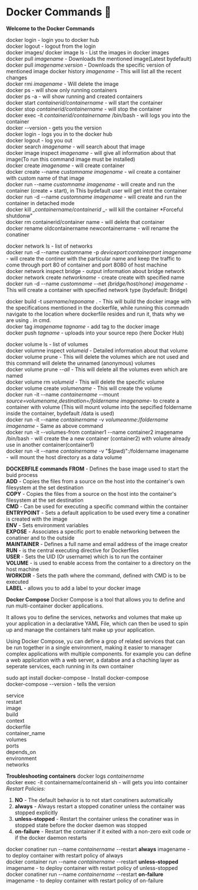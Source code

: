 # Docker Commands 🐋
**Welcome to the Docker Commands**  


docker login - login you to docker hub  
docker logout - logout from the login   
docker images/ docker image ls - List the images in docker images  
docker pull _imagename_ - Downloads the mentioned image(Latest bydefault)  
docker pull _imagename:version_ - Downloads the specific version of mentioned image 
docker history _imagename_ - This will list all the recent changes  
docker rmi _imagename_ - Will delete the image  
docker ps - will show only running containers  
docker ps -a - will show running and created containers  
docker start _containerid/containername_ - will start the container  
docker stop _containerid/containername_ - will stop the container  
docker exec -it _containerid/containername_ /bin/bash - will logs you into the container  
docker --version - gets you the version  
docker login - logs you in to the docker hub  
docker logout - log you out  
docker search _imagename_ - will search about that image  
docker image inspect _imagename_ - will give all information about that image(To run this command image must be installed)  
docker create _imagename_ - will create container  
docker create --name _customname_ _imagename_ - wil create a container with custom name of that image  
docker run --name _customname_ _imagename_ - will create and run the container (create + start), in This bydefault user will get intot the container  
docker run -d --name _customname_ _imagename_ - will create and run the container in detached mode  
docker kill __containername/containerid_ _- will kill the container *Forceful shutdonw"  
docker rm containerid/container name - will delete that container  
docker rename oldcontainername newcontainername - will rename the conatiner  


docker network ls - list of networks  
docker run -d --name customname -p _deviceport:containerport_ _imagename_ - will create the continer with the particular name and keep the traffic to come through port 80 of container and port 8080 of host machine  
docker network inspect bridge - output information about bridge network  
docker network create _networkname_ -  create create with specified name  
docker run -d --name _customname_ --net _(bridge/host/none)_ _imagename_ - This will create a container with specified network type (bydefault: Bridge)  

docker build -t _username/reponame_ . - This will build the docker image with the specifications mentioned in the dockerfile, while running this commadn navigate to rhe location where dockerfile resides and run it, thats why we are using . in cmd.  
docker tag _imagename_ _tagname_ - add tag to the docker image  
docker push _tagname_ - uploads into your source repo (here Docker Hub)  

docker volume ls - list of volumes  
docker volumne inspect _volumeid_ - Detailed information about that volume  
docker volume prune - This will delete the volumes which are not used and this command will delete the unnamed (anonymous) volumes  
docker volume prune _--all_ - This will delete all the volumes even which are named  
docker volume rm _volumeid_ - This will delete the specific volume  
docker volume create _volumename_ -  This will create the volume  
docker run -it --name _containername_ --mount _source=volumename,destination=/foldername_ _imagename_- to create a container with volume (This will mount volume into the sepcified foldername inside the container, bydefault /data is used)  
docker run -it --name _containername_ -v _volumeanme_:/_foldername_ _imagename_ -  Same as above command  
docker run -it --volumes-from container1 --name container2 imagename /bin/bash - will create the a new container (container2) with volume already use in another container(container1)  
docker run -it --name _containername_ -v "$(pwd)":/foldername imagename - will mount the host directory as a data volume  



**DOCKERFILE commands**
**FROM** - Defines the base image used to start the buid process  
**ADD** - Copies the files from a source on the host into the container's own filesystem at the set destination  
**COPY** - Copies the files from a source on the host into the container's filesystem at the set destination  
**CMD** -  Can be used for executing a specific command within the container  
**ENTRYPOINT** - Sets a default application to be used every time a conatiner is created with the image  
**ENV** -  Sets environment variables  
**EXPOSE** -  Associates a specific port to enable networking between the conatiner and to the outside  
**MAINTAINER** - Defines a full name and email address of the image creator  
**RUN** -  is the central executing directive for Dockerfiles  
**USER** -  Sets the UID (Or username) which is to run the container  
**VOLUME** - is used to enable access from the container to a directory on the host machine  
**WORKDIR** - Sets the path where the command, defined with CMD  is to be executed  
**LABEL** -  allows you to add a label to your docker image


**Docker Compose**
Docker Compose is a tool that allows you to define and run multi-container docker applications.

It allows you to define the services, networks and volumes that make up your application in a declarative YAML File, which can then be used to spin up and manage the containers taht make up your application.  

Using Docker Compose, yu can define a grop of related services that can be run together in a single environment, making it easier to manager complex applications with multiple components. for example you can define a web application with a web server, a databse and a chaching layer as seperate services, each running in its own container  

sudo apt install docker-compose - Install docker-compose  
docker-compose --version - tells the version    

service  
  restart  
  image  
  build  
    context  
    dockerfile  
  container_name  
  volumes  
  ports  
  depends_on  
  environment  
  networks  


**Troubleshooting containers**
docker logs _containername_  
docker exec -it containername/containerid sh  - will gets you into container  
_Restart Policies:_

1) **NO** - The default behavior is to not start conatiners automatically
2) **always** - Always restart a stopped conatiner unless the container was stopped explicitly
3) **unless-stopped** - Restart the container unless the conatiner was in stopped state before the docker daemon was stopped
4) **on-failure** - Restart the container if it exited with a non-zero exit code or if the docker daemon restarts  

docker conatiner run --name _containername_ --restart **always** imagename  - to deploy container with restart policy of always  
docker container run --name _containername_ --restart **unless-stopped** imagename - to deploy container with restart policy of unless-stopped  
docker conatiner run --name _containername_ --restart **on-failure** imagename - to deploy container with restart policy of on-failure  
 
